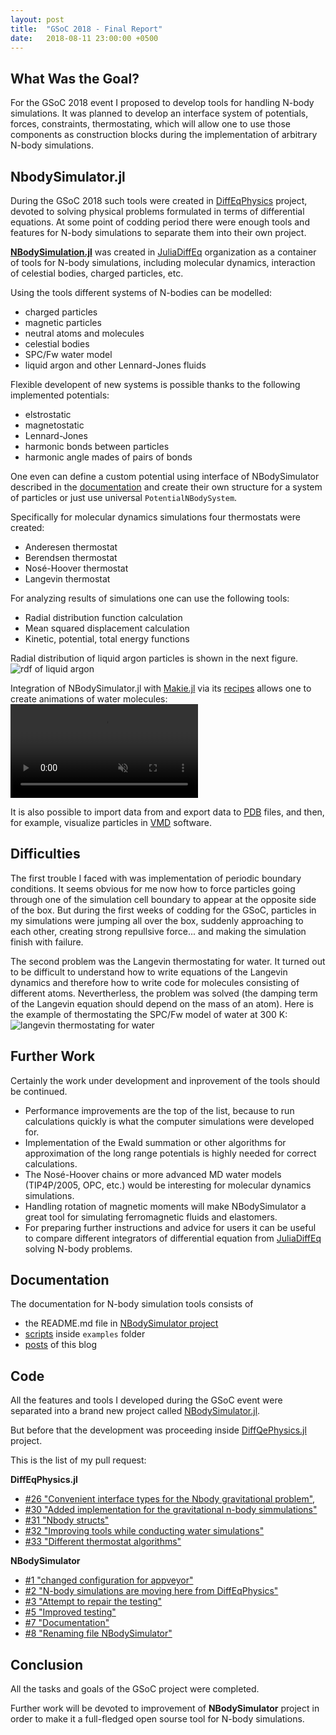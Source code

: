 ```yaml
---
layout: post
title:  "GSoC 2018 - Final Report"
date:   2018-08-11 23:00:00 +0500
---
```


<script type="text/javascript" async
  src="https://cdnjs.cloudflare.com/ajax/libs/mathjax/2.7.4/latest.js?config=TeX-MML-AM_CHTML">
</script>

[link_to_NBodySimulator]: https://github.com/JuliaDiffEq/NBodySimulator.jl
[link_to_DiffEqPhysics]: https://github.com/JuliaDiffEq/DiffEqPhysics.jl
[link_to_JuliaDiffEq]: https://github.com/JuliaDiffEq

## What Was the Goal?
For the GSoC 2018 event I proposed to develop tools for handling N-body simulations. It was planned to develop an interface system of potentials, forces, constraints, thermostating, which will allow one to use those components as construction blocks during the implementation of arbitrary N-body simulations.

## NbodySimulator.jl
During the GSoC 2018 such tools were created in [DiffEqPhysics][link_to_DiffEqPhysics] project, devoted to solving physical problems formulated in terms of differential equations. At some point of codding period there were enough tools and features for N-body simulations to separate them into their own project.

[**NBodySimulation.jl**][link_to_NBodySimulator] was created in [JuliaDiffEq][link_to_JuliaDiffEq] organization as a container of tools for N-body simulations, including molecular dynamics, interaction of celestial bodies, charged particles, etc.

Using the tools different systems of N-bodies can be modelled:
- charged particles
- magnetic particles
- neutral atoms and molecules
- celestial bodies
- SPC/Fw water model
- liquid argon and other Lennard-Jones fluids

Flexible developent of new systems is possible thanks to the following implemented potentials:
- elstrostatic
- magnetostatic
- Lennard-Jones
- harmonic bonds between particles
- harmonic angle mades of pairs of bonds

One even can define a custom potential using interface of NBodySimulator described in the [documentation](https://github.com/JuliaDiffEq/NBodySimulator.jl/blob/master/README.md) and create their own structure for a system of particles or just use universal `PotentialNBodySystem`.

Specifically for molecular dynamics simulations four thermostats were created:
- Anderesen thermostat
- Berendsen thermostat
- Nosé-Hoover thermostat
- Langevin thermostat

For analyzing results of simulations one can use the following tools:
- Radial distribution function calculation
- Mean squared displacement calculation
- Kinetic, potential, total energy functions

Radial distribution of liquid argon particles is shown in the next figure.
![rdf of liquid argon](https://user-images.githubusercontent.com/16945627/44006432-c86272e6-9e9d-11e8-92fd-3d539f07ed59.png)

Integration of NBodySimulator.jl with [Makie.jl](https://github.com/JuliaPlots/Makie.jl) via its [recipes](http://makie.juliaplots.org/stable/examples-meshscatter.html#Type-recipe-for-molecule-simulation-1) allows one to create animations of water molecules:
<video controls="" autoplay="" loop="" muted="">
      <source src="http://makie.juliaplots.org/stable/media\type_recipe_for_molecule_simulation.mp4" type="video/mp4">
      Your browser does not support mp4. Please use a modern browser like Chrome or Firefox.
</video>

It is also possible to import data from and export data to [PDB](https://en.wikipedia.org/wiki/Protein_Data_Bank_(file_format)) files, and then, for example, visualize particles in [VMD](http://www.ks.uiuc.edu/Research/vmd/) software.

## Difficulties
The first trouble I faced with was implementation of periodic boundary conditions. It seems obvious for me now how to force particles going through one of the simulation cell boundary to appear at the opposite side of the box. But during the first weeks of codding for the GSoC, particles in my simulations were jumping all over the box, suddenly approaching to each other, creating strong repullsive force... and making the simulation finish with failure.

The second problem was the Langevin thermostating for water. It turned out to be difficult to understand how to write equations of the Langevin dynamics and therefore how to write code for molecules consisting of different atoms. Nevertherless, the problem was solved (the damping term of the Langevin equation should depend on the mass of an atom). Here is the example of thermostating the SPC/Fw model of water at 300 K:
![langevin thermostating for water](https://user-images.githubusercontent.com/16945627/44005987-c17556f4-9e95-11e8-9324-0d56ee3e74d3.png)

## Further Work
Certainly the work under development and inprovement of the tools should be continued.
- Performance improvements are the top of the list, because to run calculations quickly is what the computer simulations were developed for.
- Implementation of the Ewald summation or other algorithms for approximation of the long range potentials is highly needed for correct calculations.
- The Nosé-Hoover chains or more advanced MD water models (TIP4P/2005, OPC, etc.) would be interesting for molecular dynamics simulations.
- Handling rotation of magnetic moments will make NBodySimulator a great tool for simulating ferromagnetic fluids and elastomers.
- For preparing further instructions and advice for users it can be useful to compare different integrators of differential equation from [JuliaDiffEq][link_to_JuliaDiffEq] solving N-body problems.

## Documentation
The documentation for N-body simulation tools consists of 
- the README.md file in [NBodySimulator project][link_to_NBodySimulator]
- [scripts](https://github.com/JuliaDiffEq/NBodySimulator.jl/tree/master/examples) inside `examples` folder
- [posts](https://mikhail-vaganov.github.io/gsoc-2018-blog/) of this blog 

## Code
All the features and tools I developed during the GSoC event were separated into a brand new project called [NBodySimulator.jl][link_to_NBodySimulator].

But before that the development was proceeding inside [DiffQePhysics.jl][link_to_DiffEqPhysics] project.

This is the list of my pull request:

**DiffEqPhysics.jl**
- [#26 "Convenient interface types for the Nbody gravitational problem"](https://github.com/JuliaDiffEq/DiffEqPhysics.jl/pull/26), 
- [#30 "Added implementation for the gravitational n-body simmulations"](https://github.com/JuliaDiffEq/DiffEqPhysics.jl/pull/30)
- [#31 "Nbody structs"](https://github.com/JuliaDiffEq/DiffEqPhysics.jl/pull/31)
- [#32 "Improving tools while conducting water simulations"](https://github.com/JuliaDiffEq/DiffEqPhysics.jl/pull/32)
- [#33 "Different thermostat algorithms"](https://github.com/JuliaDiffEq/DiffEqPhysics.jl/pull/33)

**NBodySimulator**
- [#1 "changed configuration for appveyor"](https://github.com/JuliaDiffEq/NBodySimulator.jl/pull/1)
- [#2 "N-body simulations are moving here from DiffEqPhysics"](https://github.com/JuliaDiffEq/NBodySimulator.jl/pull/2)
- [#3 "Attempt to repair the testing"](https://github.com/JuliaDiffEq/NBodySimulator.jl/pull/3)
- [#5 "Improved testing"](https://github.com/JuliaDiffEq/NBodySimulator.jl/pull/5)
- [#7 "Documentation"](https://github.com/JuliaDiffEq/NBodySimulator.jl/pull/7)
- [#8 "Renaming file NBodySimulator"](https://github.com/JuliaDiffEq/NBodySimulator.jl/pull/8)

## Conclusion
All the tasks and goals of the GSoC project were completed.

Further work will be devoted to improvement of **NBodySimulator** project in order to make it a full-fledged open sourse tool for N-body simulations.